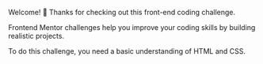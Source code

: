 Welcome! 👋
Thanks for checking out this front-end coding challenge.

Frontend Mentor challenges help you improve your coding skills by building realistic projects.

To do this challenge, you need a basic understanding of HTML and CSS.
